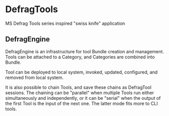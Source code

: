 # DefragTools
MS Defrag Tools series inspired "swiss knife" application

## DefragEngine
DefragEngine is an infrastructure for tool Bundle creation and management. Tools can be attached to a Category, and Categories are combined into Bundle.

Tool can be deployed to local system, invoked, updated, configured, and removed from local system.

It is also possible to chain Tools, and save these chains as DefragTool sessions. The chaining can be "parallel" when multiple Tools run either simultaneously and independently, or it can be "serial" when the output of the first Tool is the input of the next one. The latter mode fits more to CLI tools.
